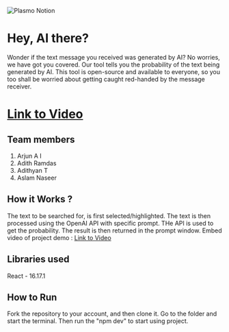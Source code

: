 ![Plasmo Notion](https://user-images.githubusercontent.com/64391274/219694678-8f1a2829-b0b2-41de-9152-4c4a4e43c2d5.png)



# Hey, AI there?
Wonder if the text message you received was generated by AI? No worries, we have got you covered. Our tool tells you the probability of the text being generated by AI. This tool is open-source and available to everyone, so you too shall be worried about getting caught red-handed by the message receiver.

# [Link to Video](https://youtu.be/1_0SrPQ1n_0)

## Team members
1. Arjun A I  
2. Adith Ramdas
3. Adithyan T
4. Aslam Naseer


## How it Works ?
The text to be searched for, is first selected/highlighted. The text is then processed using the OpenAI API with specific prompt. THe API is used to get the probability. The result is then returned in the prompt window.
Embed video of project demo : [Link to Video](https://youtu.be/1_0SrPQ1n_0)
## Libraries used
React - 16.17.1

## How to Run
Fork the repository to your account, and then clone it. Go to the folder and start the terminal. Then run the "npm dev" to start using project.
